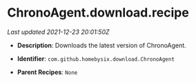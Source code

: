 # ChronoAgent.download.recipe

_Last updated 2021-12-23 20:01:50Z_

- **Description**: Downloads the latest version of ChronoAgent.

- **Identifier**: `com.github.homebysix.download.ChronoAgent`

- **Parent Recipes**: `None`
